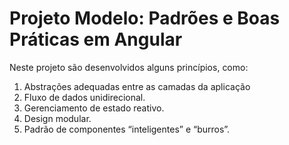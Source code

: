# Projeto Modelo: Padrões e Boas Práticas em Angular
Neste projeto são desenvolvidos alguns princípios, como:
1. Abstrações adequadas entre as camadas da aplicação
2. Fluxo de dados unidirecional.
3. Gerenciamento de estado reativo.
4. Design modular.
5. Padrão de componentes “inteligentes” e “burros”.
